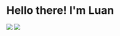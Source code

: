 <h1>Hello there! I'm Luan </h1>
<!-- 3e3176 -->
<p>
    <img src="https://img.shields.io/static/v1?label=&message=MasterComps&color=3e3176&style=for-the-badge&logo=ghost"/>
    <img src="https://img.shields.io/static/v1?label=&message=Luan&color=0a66c2&style=for-the-badge&logo=linkedin"/>
</p>